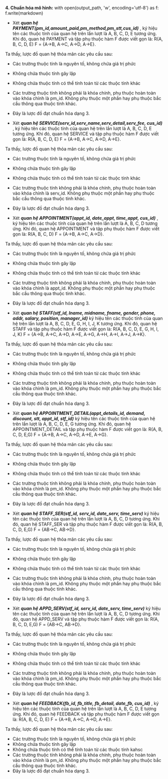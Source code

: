 **4\. Chuẩn hóa mô hình:**
        with open(output_path, 'w', encoding='utf-8') as f:
            f.write(markdown)

* Xét **_quan hệ PAYMENT(pm_id,amount_paid,pm_method,pm_stt,cus_id)_** , ký hiệu tên các thuộc tính của quan hệ trên lần lượt là A, B, C, D, E tương ứng. Khi đó, quan hệ PAYMENT và tập phụ thuộc hàm F được viết gọn là: R(A, B, C, D, E) F = {A→B, A→C, A→D, A→E}.

Ta thấy, lược đồ quan hệ thỏa mãn các yêu cầu sau:

  * Các trường thuộc tính là nguyên tố, không chứa giá trị phức
  * Không chứa thuộc tính gây lặp
  * Không chứa thuộc tính có thể tính toán từ các thuộc tính khác
  * Các trường thuộc tính không phải là khóa chính, phụ thuộc hoàn toàn vào khóa chính là pm_id. Không phụ thuộc một phần hay phụ thuộc bắc cầu thông qua thuộc tính khác. 
  * Đây là lược đồ đạt chuẩn hóa dạng 3.

* Xét **_quan hệ SERVICE(serv_id,serv_name,serv_detail,serv_fee, cus_id)_** , ký hiệu tên các thuộc tính của quan hệ trên lần lượt là A, B, C, D, E tương ứng. Khi đó, quan hệ SERVICE và tập phụ thuộc hàm F được viết gọn là: R(A, B, C, D, E) F = {A→B, A→C, A→D, A→E}.

Ta thấy, lược đồ quan hệ thỏa mãn các yêu cầu sau:

  * Các trường thuộc tính là nguyên tố, không chứa giá trị phức
  * Không chứa thuộc tính gây lặp
  * Không chứa thuộc tính có thể tính toán từ các thuộc tính khác
  * Các trường thuộc tính không phải là khóa chính, phụ thuộc hoàn toàn vào khóa chính là serv_id. Không phụ thuộc một phần hay phụ thuộc bắc cầu thông qua thuộc tính khác. 
  * Đây là lược đồ đạt chuẩn hóa dạng 3.

* Xét **_quan hệ APPOINTMENT(appt_id, date_appt, time_appt, cus_id)_** , ký hiệu tên các thuộc tính của quan hệ trên lần lượt là A, B, C, D tương ứng. Khi đó, quan hệ APPOINTMENT và tập phụ thuộc hàm F được viết gọn là: R(A, B, C, D) F = {A→B, A→C, A→D}.

Ta thấy, lược đồ quan hệ thỏa mãn các yêu cầu sau:

  * Các trường thuộc tính là nguyên tố, không chứa giá trị phức
  * Không chứa thuộc tính gây lặp
  * Không chứa thuộc tính có thể tính toán từ các thuộc tính khác
  * Các trường thuộc tính không phải là khóa chính, phụ thuộc hoàn toàn vào khóa chính là appt_id. Không phụ thuộc một phần hay phụ thuộc bắc cầu thông qua thuộc tính khác. 
  * Đây là lược đồ đạt chuẩn hóa dạng 3.

* Xét **_quan hệ STAFF(stf_id, lname, midname, fname, gender, phone, addr, salary, position, manager_id)_** ký hiệu tên các thuộc tính của quan hệ trên lần lượt là A, B, C, D, E, G, H, I, J, K tương ứng. Khi đó, quan hệ STAFF và tập phụ thuộc hàm F được viết gọn là: R(A, B, C, D, E, G, H, I, J, K) F = {A→B, A→C, A→D, A→E, A→G, A→H, A→I, A→J, A→K}.

Ta thấy, lược đồ quan hệ thỏa mãn các yêu cầu sau:

  * Các trường thuộc tính là nguyên tố, không chứa giá trị phức
  * Không chứa thuộc tính gây lặp
  * Không chứa thuộc tính có thể tính toán từ các thuộc tính khác
  * Các trường thuộc tính không phải là khóa chính, phụ thuộc hoàn toàn vào khóa chính là pm_id. Không phụ thuộc một phần hay phụ thuộc bắc cầu thông qua thuộc tính khác. 
  * Đây là lược đồ đạt chuẩn hóa dạng 3.

* Xét **_quan hệ APPOINTMENT_DETAIL(appt_details_id, demand, discount, stt, appt_id, stf_id)_** ký hiệu tên các thuộc tính của quan hệ trên lần lượt là A, B, C, D, E, G tương ứng. Khi đó, quan hệ APPOINTMENT_DETAIL và tập phụ thuộc hàm F được viết gọn là: R(A, B, C, D, E,G) F = {A→B, A→C, A→D, A→E, A→G}.

Ta thấy, lược đồ quan hệ thỏa mãn các yêu cầu sau:

  * Các trường thuộc tính là nguyên tố, không chứa giá trị phức
  * Không chứa thuộc tính gây lặp
  * Không chứa thuộc tính có thể tính toán từ các thuộc tính khác
  * Các trường thuộc tính không phải là khóa chính, phụ thuộc hoàn toàn vào khóa chính là pm_id. Không phụ thuộc một phần hay phụ thuộc bắc cầu thông qua thuộc tính khác. 
  * Đây là lược đồ đạt chuẩn hóa dạng 3.

* Xét **_quan hệ STAFF_SER(stf_id, serv_id, date_serv, time_serv)_** ký hiệu tên các thuộc tính của quan hệ trên lần lượt là A, B, C, D tương ứng. Khi đó, quan hệ STAFF_SER và tập phụ thuộc hàm F được viết gọn là: R(A, B, C, D, E,G) F = {AB→C, AB→D}.

Ta thấy, lược đồ quan hệ thỏa mãn các yêu cầu sau:

  * Các trường thuộc tính là nguyên tố, không chứa giá trị phức
  * Không chứa thuộc tính gây lặp
  * Không chứa thuộc tính có thể tính toán từ các thuộc tính khác
  * Các trường thuộc tính không phải là khóa chính, phụ thuộc hoàn toàn vào khóa chính là pm_id. Không phụ thuộc một phần hay phụ thuộc bắc cầu thông qua thuộc tính khác. 
  * Đây là lược đồ đạt chuẩn hóa dạng 3.

* Xét **_quan hệ APPD_SERV(stf_id, serv_id, date_serv, time_serv)_** ký hiệu tên các thuộc tính của quan hệ trên lần lượt là A, B, C, D tương ứng. Khi đó, quan hệ APPD_SERV và tập phụ thuộc hàm F được viết gọn là: R(A, B, C, D, E,G) F = {AB→C, AB→D}.

Ta thấy, lược đồ quan hệ thỏa mãn các yêu cầu sau:

  * Các trường thuộc tính là nguyên tố, không chứa giá trị phức
  * Không chứa thuộc tính gây lặp
  * Không chứa thuộc tính có thể tính toán từ các thuộc tính khác
  * Các trường thuộc tính không phải là khóa chính, phụ thuộc hoàn toàn vào khóa chính là pm_id. Không phụ thuộc một phần hay phụ thuộc bắc cầu thông qua thuộc tính khác. 
  * Đây là lược đồ đạt chuẩn hóa dạng 3.

* Xét **_quan hệ FEEDBACK(fb_id, fb_title, fb_detail, date_fb, cus_id)_** , ký hiệu tên các thuộc tính của quan hệ trên lần lượt là A, B, C, D, E tương ứng. Khi đó, quan hệ FEEDBACK và tập phụ thuộc hàm F được viết gọn là: R(A, B, C, D, E) F = {A→B, A→C, A→D, A→E}.

Ta thấy, lược đồ quan hệ thỏa mãn các yêu cầu sau:

  * Các trường thuộc tính là nguyên tố, không chứa giá trị phức
  * Không chứa thuộc tính gây lặp
  * Không chứa thuộc tính có thể tính toán từ các thuộc tính kahsc
  * Các trường thuộc tính không phải là khóa chính, phụ thuộc hoàn toàn vào khóa chính là pm_id. Không phụ thuộc một phần hay phụ thuộc bắc cầu thông qua thuộc tính khác. 
  * Đây là lược đồ đạt chuẩn hóa dạng 3.


